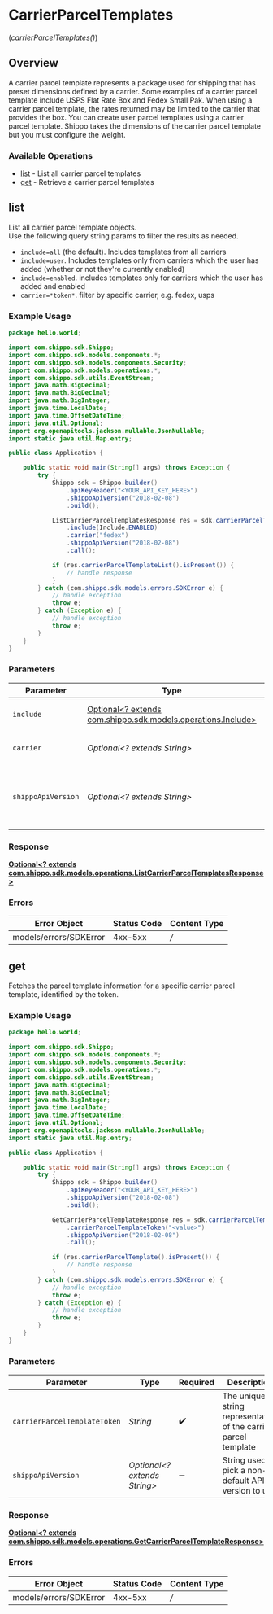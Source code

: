 # CarrierParcelTemplates
(*carrierParcelTemplates()*)

## Overview

A carrier parcel template represents a package used for shipping that has preset dimensions defined by a carrier. Some examples of a carrier parcel template include USPS Flat Rate Box and Fedex Small Pak. When using a carrier parcel template, the rates returned may be limited to the carrier that provides the box. You can create user parcel templates using a carrier parcel template. Shippo takes the dimensions of the carrier parcel template but you must configure the weight.

<SchemaDefinition schemaRef="#/components/schemas/CarrierParcelTemplate"/>

### Available Operations

* [list](#list) - List all carrier parcel templates
* [get](#get) - Retrieve a carrier parcel templates

## list

List all carrier parcel template objects. <br> Use the following query string params to filter the results as needed. <br> <ul> <li>`include=all` (the default). Includes templates from all carriers </li> <li>`include=user`. Includes templates only from carriers which the user has added (whether or not they're currently enabled) </li> <li>`include=enabled`. includes templates only for carriers which the user has added and enabled </li> <li>`carrier=*token*`. filter by specific carrier, e.g. fedex, usps </li> </ul>

### Example Usage

```java
package hello.world;

import com.shippo.sdk.Shippo;
import com.shippo.sdk.models.components.*;
import com.shippo.sdk.models.components.Security;
import com.shippo.sdk.models.operations.*;
import com.shippo.sdk.utils.EventStream;
import java.math.BigDecimal;
import java.math.BigDecimal;
import java.math.BigInteger;
import java.time.LocalDate;
import java.time.OffsetDateTime;
import java.util.Optional;
import org.openapitools.jackson.nullable.JsonNullable;
import static java.util.Map.entry;

public class Application {

    public static void main(String[] args) throws Exception {
        try {
            Shippo sdk = Shippo.builder()
                .apiKeyHeader("<YOUR_API_KEY_HERE>")
                .shippoApiVersion("2018-02-08")
                .build();

            ListCarrierParcelTemplatesResponse res = sdk.carrierParcelTemplates().list()
                .include(Include.ENABLED)
                .carrier("fedex")
                .shippoApiVersion("2018-02-08")
                .call();

            if (res.carrierParcelTemplateList().isPresent()) {
                // handle response
            }
        } catch (com.shippo.sdk.models.errors.SDKError e) {
            // handle exception
            throw e;
        } catch (Exception e) {
            // handle exception
            throw e;
        }
    }
}
```

### Parameters

| Parameter                                                                                          | Type                                                                                               | Required                                                                                           | Description                                                                                        | Example                                                                                            |
| -------------------------------------------------------------------------------------------------- | -------------------------------------------------------------------------------------------------- | -------------------------------------------------------------------------------------------------- | -------------------------------------------------------------------------------------------------- | -------------------------------------------------------------------------------------------------- |
| `include`                                                                                          | [Optional<? extends com.shippo.sdk.models.operations.Include>](../../models/operations/Include.md) | :heavy_minus_sign:                                                                                 | filter by user or enabled                                                                          |                                                                                                    |
| `carrier`                                                                                          | *Optional<? extends String>*                                                                       | :heavy_minus_sign:                                                                                 | filter by specific carrier                                                                         | fedex                                                                                              |
| `shippoApiVersion`                                                                                 | *Optional<? extends String>*                                                                       | :heavy_minus_sign:                                                                                 | String used to pick a non-default API version to use                                               | 2018-02-08                                                                                         |


### Response

**[Optional<? extends com.shippo.sdk.models.operations.ListCarrierParcelTemplatesResponse>](../../models/operations/ListCarrierParcelTemplatesResponse.md)**
### Errors

| Error Object           | Status Code            | Content Type           |
| ---------------------- | ---------------------- | ---------------------- |
| models/errors/SDKError | 4xx-5xx                | */*                    |

## get

Fetches the parcel template information for a specific carrier parcel template, identified by the token.

### Example Usage

```java
package hello.world;

import com.shippo.sdk.Shippo;
import com.shippo.sdk.models.components.*;
import com.shippo.sdk.models.components.Security;
import com.shippo.sdk.models.operations.*;
import com.shippo.sdk.utils.EventStream;
import java.math.BigDecimal;
import java.math.BigDecimal;
import java.math.BigInteger;
import java.time.LocalDate;
import java.time.OffsetDateTime;
import java.util.Optional;
import org.openapitools.jackson.nullable.JsonNullable;
import static java.util.Map.entry;

public class Application {

    public static void main(String[] args) throws Exception {
        try {
            Shippo sdk = Shippo.builder()
                .apiKeyHeader("<YOUR_API_KEY_HERE>")
                .shippoApiVersion("2018-02-08")
                .build();

            GetCarrierParcelTemplateResponse res = sdk.carrierParcelTemplates().get()
                .carrierParcelTemplateToken("<value>")
                .shippoApiVersion("2018-02-08")
                .call();

            if (res.carrierParcelTemplate().isPresent()) {
                // handle response
            }
        } catch (com.shippo.sdk.models.errors.SDKError e) {
            // handle exception
            throw e;
        } catch (Exception e) {
            // handle exception
            throw e;
        }
    }
}
```

### Parameters

| Parameter                                                       | Type                                                            | Required                                                        | Description                                                     | Example                                                         |
| --------------------------------------------------------------- | --------------------------------------------------------------- | --------------------------------------------------------------- | --------------------------------------------------------------- | --------------------------------------------------------------- |
| `carrierParcelTemplateToken`                                    | *String*                                                        | :heavy_check_mark:                                              | The unique string representation of the carrier parcel template |                                                                 |
| `shippoApiVersion`                                              | *Optional<? extends String>*                                    | :heavy_minus_sign:                                              | String used to pick a non-default API version to use            | 2018-02-08                                                      |


### Response

**[Optional<? extends com.shippo.sdk.models.operations.GetCarrierParcelTemplateResponse>](../../models/operations/GetCarrierParcelTemplateResponse.md)**
### Errors

| Error Object           | Status Code            | Content Type           |
| ---------------------- | ---------------------- | ---------------------- |
| models/errors/SDKError | 4xx-5xx                | */*                    |

